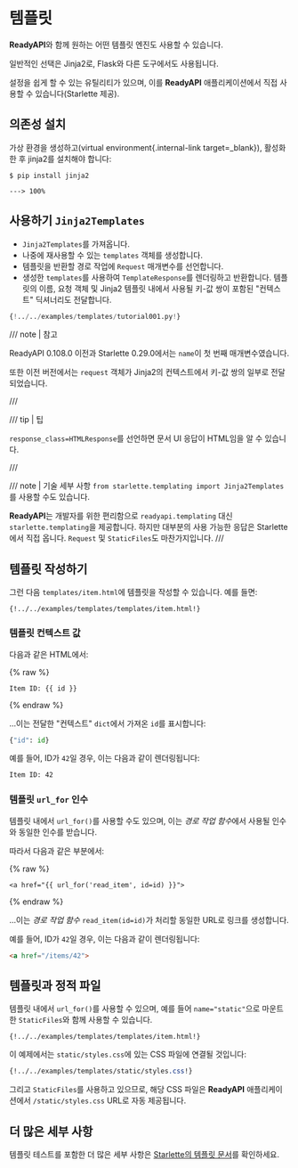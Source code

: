 # 템플릿

**ReadyAPI**와 함께 원하는 어떤 템플릿 엔진도 사용할 수 있습니다.

일반적인 선택은 Jinja2로, Flask와 다른 도구에서도 사용됩니다.

설정을 쉽게 할 수 있는 유틸리티가 있으며, 이를 **ReadyAPI** 애플리케이션에서 직접 사용할 수 있습니다(Starlette 제공).

## 의존성 설치

가상 환경을 생성하고(virtual environment{.internal-link target=_blank}), 활성화한 후 jinja2를 설치해야 합니다:


<div class="termy">

```console
$ pip install jinja2

---> 100%
```

</div>

## 사용하기 `Jinja2Templates`

* `Jinja2Templates`를 가져옵니다.
* 나중에 재사용할 수 있는 `templates` 객체를 생성합니다.
* 템플릿을 반환할 경로 작업에 `Request` 매개변수를 선언합니다.
* 생성한 `templates`를 사용하여 `TemplateResponse`를 렌더링하고 반환합니다. 템플릿의 이름, 요청 객체 및 Jinja2 템플릿 내에서 사용될 키-값 쌍이 포함된 "컨텍스트" 딕셔너리도 전달합니다.


```Python hl_lines="4  11  15-18"
{!../../examples/templates/tutorial001.py!}
```

/// note | 참고

ReadyAPI 0.108.0 이전과 Starlette 0.29.0에서는 `name`이 첫 번째 매개변수였습니다.

또한 이전 버전에서는 `request` 객체가 Jinja2의 컨텍스트에서 키-값 쌍의 일부로 전달되었습니다.

///

/// tip | 팁

`response_class=HTMLResponse`를 선언하면 문서 UI 응답이 HTML임을 알 수 있습니다.

///

/// note | 기술 세부 사항
`from starlette.templating import Jinja2Templates`를 사용할 수도 있습니다.

**ReadyAPI**는 개발자를 위한 편리함으로 `readyapi.templating` 대신 `starlette.templating`을 제공합니다. 하지만 대부분의 사용 가능한 응답은 Starlette에서 직접 옵니다. `Request` 및 `StaticFiles`도 마찬가지입니다.
///

## 템플릿 작성하기

그런 다음 `templates/item.html`에 템플릿을 작성할 수 있습니다. 예를 들면:

```jinja hl_lines="7"
{!../../examples/templates/templates/item.html!}
```

### 템플릿 컨텍스트 값

다음과 같은 HTML에서:

{% raw %}

```jinja
Item ID: {{ id }}
```

{% endraw %}

...이는 전달한 "컨텍스트" `dict`에서 가져온 `id`를 표시합니다:

```Python
{"id": id}
```

예를 들어, ID가 `42`일 경우, 이는 다음과 같이 렌더링됩니다:

```html
Item ID: 42
```

### 템플릿 `url_for` 인수

템플릿 내에서 `url_for()`를 사용할 수도 있으며, 이는 *경로 작업 함수*에서 사용될 인수와 동일한 인수를 받습니다.

따라서 다음과 같은 부분에서:

{% raw %}

```jinja
<a href="{{ url_for('read_item', id=id) }}">
```

{% endraw %}

...이는 *경로 작업 함수* `read_item(id=id)`가 처리할 동일한 URL로 링크를 생성합니다.

예를 들어, ID가 `42`일 경우, 이는 다음과 같이 렌더링됩니다:
```html
<a href="/items/42">
```

## 템플릿과 정적 파일

템플릿 내에서 `url_for()`를 사용할 수 있으며, 예를 들어 `name="static"`으로 마운트한 `StaticFiles`와 함께 사용할 수 있습니다.

```jinja hl_lines="4"
{!../../examples/templates/templates/item.html!}
```

이 예제에서는 `static/styles.css`에 있는 CSS 파일에 연결될 것입니다:

```CSS hl_lines="4"
{!../../examples/templates/static/styles.css!}
```

그리고 `StaticFiles`를 사용하고 있으므로, 해당 CSS 파일은 **ReadyAPI** 애플리케이션에서 `/static/styles.css` URL로 자동 제공됩니다.

## 더 많은 세부 사항

템플릿 테스트를 포함한 더 많은 세부 사항은 <a href="https://www.starlette.io/templates/" class="external-link" target="_blank">Starlette의 템플릿 문서</a>를 확인하세요.

